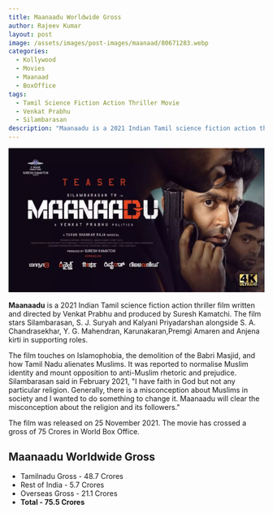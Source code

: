 ```yaml
---
title: Maanaadu Worldwide Gross
author: Rajeev Kumar
layout: post
image: /assets/images/post-images/maanaad/80671283.webp
categories:
  - Kollywood
  - Movies
  - Maanaad
  - BoxOffice
tags:
  - Tamil Science Fiction Action Thriller Movie
  - Venkat Prabhu
  - Silambarasan
description: "Maanaadu is a 2021 Indian Tamil science fiction action thriller film written and directed by Venkat Prabhu has crossed a gross of 75 Crores in World Box Office"
---
```


![Maanaad featured image](/assets/images/post-images/maanaad/80671283.webp)

**Maanaadu** is a 2021 Indian Tamil science fiction action thriller film written and directed by Venkat Prabhu and produced by Suresh Kamatchi. The film stars Silambarasan, S. J. Suryah and Kalyani Priyadarshan alongside S. A. Chandrasekhar, Y. G. Mahendran, Karunakaran,Premgi Amaren and Anjena kirti in supporting roles.

The film touches on Islamophobia, the demolition of the Babri Masjid, and how Tamil Nadu alienates Muslims. It was reported to normalise Muslim identity and mount opposition to anti-Muslim rhetoric and prejudice. Silambarasan said in February 2021, "I have faith in God but not any particular religion. Generally, there is a misconception about Muslims in society and I wanted to do something to change it. Maanaadu will clear the misconception about the religion and its followers."

The film was released on 25 November 2021. The movie has crossed a gross of 75 Crores in World Box Office.

## Maanaadu Worldwide Gross
- Tamilnadu Gross - 48.7 Crores
- Rest of India - 5.7 Crores
- Overseas Gross - 21.1 Crores
- **Total - 75.5 Crores**
